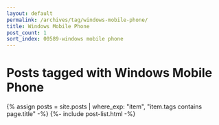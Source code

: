 ```yaml
---
layout: default
permalink: /archives/tag/windows-mobile-phone/
title: Windows Mobile Phone
post_count: 1
sort_index: 00589-windows mobile phone
---
```

<h1 class="page-heading">Posts tagged with Windows Mobile Phone</h1>
{% assign posts = site.posts | where_exp: "item", "item.tags contains page.title" -%}
{%- include post-list.html -%}
